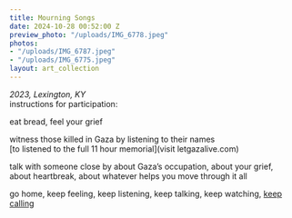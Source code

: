 ```yaml
---
title: Mourning Songs
date: 2024-10-28 00:52:00 Z
preview_photo: "/uploads/IMG_6778.jpeg"
photos:
- "/uploads/IMG_6787.jpeg"
- "/uploads/IMG_6775.jpeg"
layout: art_collection
---
```


*2023, Lexington, KY* <br> 
instructions for participation:

eat bread, feel your grief

witness those killed in Gaza by listening to their names <br> 
[to listened to the full 11 hour memorial](visit letgazalive.com)

talk with someone close by
about Gaza’s occupation, about your grief, about heartbreak, about whatever helps you move through it all

go home, keep feeling, keep listening, keep talking, keep watching, [keep calling](jewishvoiceforpeace.org/take-action)
